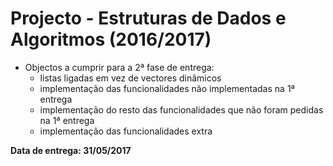 # Projecto - Estruturas de Dados e Algoritmos (2016/2017)

* Objectos a cumprir para a 2ª fase de entrega:
	- listas ligadas em vez de vectores dinâmicos
	- implementação das funcionalidades não implementadas na 1ª entrega
	- implementação do resto das funcionalidades que não foram pedidas na 1ª entrega
	- implementação das funcionalidades extra

**Data de entrega: 31/05/2017**
